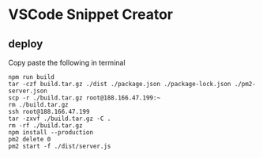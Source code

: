 # VSCode Snippet Creator

## deploy
Copy paste the following in terminal

```
npm run build
tar -czf build.tar.gz ./dist ./package.json ./package-lock.json ./pm2-server.json
scp -r ./build.tar.gz root@188.166.47.199:~
rm ./build.tar.gz
ssh root@188.166.47.199
tar -zxvf ./build.tar.gz -C .
rm -rf ./build.tar.gz
npm install --production
pm2 delete 0
pm2 start -f ./dist/server.js
```